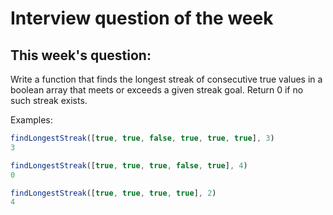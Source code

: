 # Interview question of the week

## This week's question:

Write a function that finds the longest streak of consecutive true values in a boolean array that meets or exceeds a given streak goal. Return 0 if no such streak exists.

Examples:

```ts
findLongestStreak([true, true, false, true, true, true], 3)
3

findLongestStreak([true, true, true, false, true], 4)
0

findLongestStreak([true, true, true, true], 2)
4
```